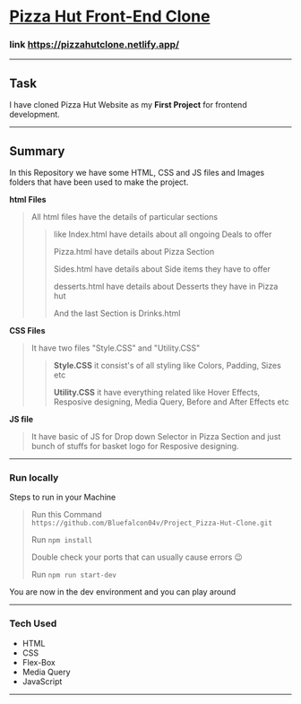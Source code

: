 
<a href= "https://pizzahutclone.netlify.app/"> <h1> Pizza Hut Front-End Clone </h1></a>


### link https://pizzahutclone.netlify.app/
___


## Task
I have cloned Pizza Hut Website as my __First Project__ for frontend development.
___

## Summary 
In this Repository we have some HTML, CSS and JS files and Images folders that have been used to make the project.

**html Files**
> All html files have the details of particular sections
> >
> > like Index.html have details about all ongoing Deals to offer
> >
> > Pizza.html have details about Pizza Section
> >
> > Sides.html have details about Side items they have to offer
> > 
> > desserts.html have details about Desserts they have in Pizza hut
> > 
> > And the last Section is Drinks.html

**CSS Files**
> It have two files "Style.CSS" and "Utility.CSS"
> >
> > **Style.CSS**
> > it consist's of all styling like Colors, Padding, Sizes etc
> >  
> > **Utility.CSS**
> > it have everything related like Hover Effects, Resposive designing, Media Query, Before and After Effects etc

**JS file**
> It have basic of JS for Drop down Selector in Pizza Section and just bunch of stuffs for basket logo for Resposive designing. 
***

### Run locally
Steps to run in your Machine
> Run this Command `https://github.com/Bluefalcon04v/Project_Pizza-Hut-Clone.git`
> 
> Run `npm install` 
> 
> Double check your ports that can usually cause errors 😉
> 
> Run `npm run start-dev`
>
You are now in the dev environment and you can play around

---

### Tech Used
- HTML
- CSS
- Flex-Box
- Media Query
- JavaScript
***
